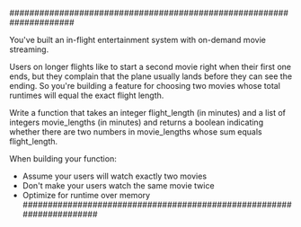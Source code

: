 #####################################################################



You've built an in-flight entertainment system with on-demand movie
streaming.

Users on longer flights like to start a second movie right when their
first one ends, but they complain that the plane usually lands before
they can see the ending. So you're building a feature for choosing two
movies whose total runtimes will equal the exact flight length.

Write a function that takes an integer flight_length (in minutes) and
a list of integers movie_lengths (in minutes) and returns a boolean
indicating whether there are two numbers in movie_lengths whose sum
equals flight_length.

When building your function:

+ Assume your users will watch exactly two movies
+ Don't make your users watch the same movie twice
+ Optimize for runtime over memory
#####################################################################

